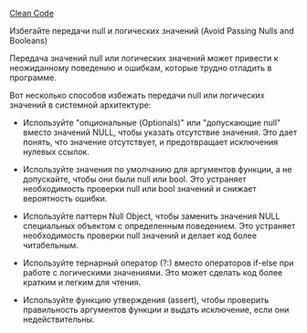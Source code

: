 [Clean Code](/docs/SoftwareDesign&Architecture/CleanCode/CleanCode.md)

Избегайте передачи null и логических значений (Avoid Passing Nulls and Booleans)

Передача значений null или логических значений может привести к неожиданному поведению и ошибкам,
которые трудно отладить в программе.

Вот несколько способов избежать передачи null или логических значений в системной архитектуре:
 - Используйте "опциональные (Optionals)" или "допускающие null" вместо значений NULL,
 чтобы указать отсутствие значения. Это дает понять, что значение отсутствует, и предотвращает исключения нулевых ссылок.

 - Используйте значения по умолчанию для аргументов функции, а не допускайте, чтобы они были null или bool.
 Это устраняет необходимость проверки null или bool значений и снижает вероятность ошибки.

 - Используйте паттерн Null Object, чтобы заменить значения NULL специальных объектом с определенным поведением.
 Это устраняет необходимость проверки null значений и делает код более читабельным.

 - Используйте тернарный оператор (?:) вместо операторов if-else при работе с логическими значениями.
 Это может сделать код более кратким и легким для чтения.

 - Используйте функцию утверждения (assert), чтобы проверить правильность аргументов функции и выдать исключение, если они недействительны.